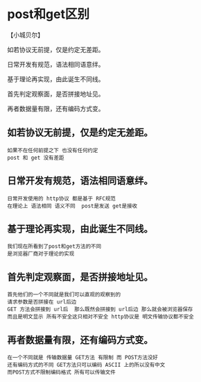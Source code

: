 # post和get区别

【小城贝尔】

如若协议无前提，仅是约定无差距。

日常开发有规范，语法相同语意绊。

基于理论再实现，由此诞生不同线。

首先判定观察面，是否拼接地址见。

再者数据量有限，还有编码方式变。

## 如若协议无前提，仅是约定无差距。
    如果不在任何前提之下 也没有任何约定
    post 和 get 没有差距
## 日常开发有规范，语法相同语意绊。
    日常开发使用的 http协议 都是基于 RFC规范
    在理论上 语法相同 语义不同  post是发送 get是接收 
## 基于理论再实现，由此诞生不同线。
    我们现在所看到了post和get方法的不同
    是浏览器厂商对于理论的实现
## 首先判定观察面，是否拼接地址见。
    首先他们的一个不同就是我们可以直观的观察到的
    请求参数是否拼接在 url后边 
    GET 方法会拼接到 url后  那么既然会拼接到 url后边 那么就会被浏览器保存
    而且是明文显示 所有不安全这只相对不安全 http协议是 明文传输协议都不安全
## 再者数据量有限，还有编码方式变。
    在一个不同就是 传输数据量 GET方法 有限制 而 POST方法没好
    还有编码方式的不同 GET方法只可以编码 ASCII 上的所以没有中文
    而POST方式不限制编码格式 所有可以传输文件 
